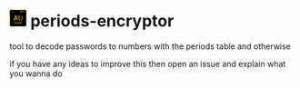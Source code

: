 # <img width=auto height="30" src="https://raw.githubusercontent.com/PlayerG9/periods-encryptor/master/README.assets/repo-icon.png" alt="" /> periods-encryptor
 tool to decode passwords to numbers with the periods table and otherwise

if you have any ideas to improve this then open an issue and explain what you wanna do
